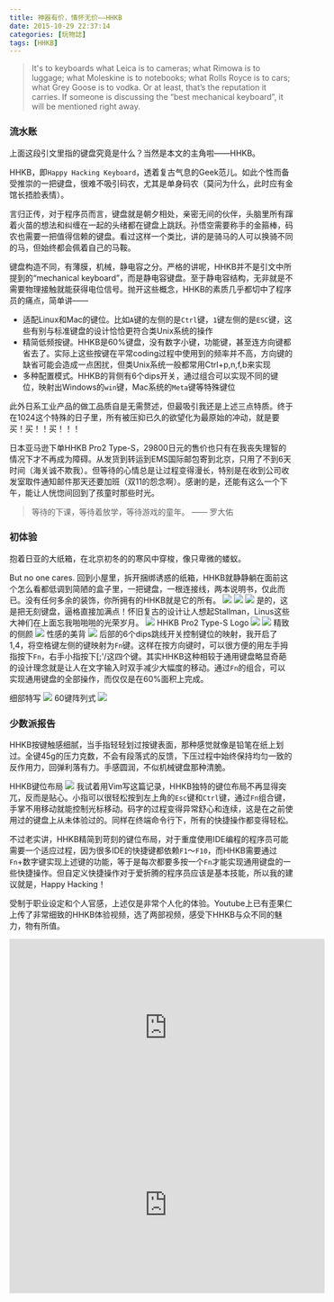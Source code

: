 ```yaml
---
title: 神器有价，情怀无价——HHKB
date: 2015-10-29 22:37:14
categories: [玩物誌]
tags: [HHKB]
---
```


> It's to keyboards what Leica is to cameras; what Rimowa is to luggage; what Moleskine is to notebooks; what Rolls Royce is to cars; what Grey Goose is to vodka. Or at least, that’s the reputation it carries. If someone is discussing the “best mechanical keyboard”, it will be mentioned right away.

<!-- more -->

### 流水账
上面这段引文里指的键盘究竟是什么？当然是本文的主角啦——HHKB。

HHKB，即`Happy Hacking Keyboard`，透着复古气息的Geek范儿。如此个性而备受推崇的一把键盘，很难不吸引码农，尤其是单身码农（莫问为什么，此时应有金馆长捂脸表情）。

言归正传，对于程序员而言，键盘就是朝夕相处，亲密无间的伙伴，头脑里所有蹿着火苗的想法和纠缠在一起的头绪都在键盘上跳跃。孙悟空需要称手的金箍棒，码农也需要一把值得信赖的键盘。看过这样一个类比，讲的是骑马的人可以换骑不同的马，但始终都会佩着自己的马鞍。

键盘构造不同，有薄膜，机械，静电容之分。严格的讲呢，HHKB并不是引文中所提到的“mechanical keyboard”，而是静电容键盘。至于静电容结构，无非就是不需要物理接触就能获得电位信号。抛开这些概念，HHKB的素质几乎都切中了程序员的痛点，简单讲——

* 适配Linux和Mac的键位。比如`A`键的左侧的是`Ctrl`键，`1`键左侧的是`ESC`键，这些有别与标准键盘的设计恰恰更符合类Unix系统的操作
* 精简低频按键。HHKB是60%键盘，没有数字小键，功能键，甚至连方向键都省去了。实际上这些按键在平常coding过程中使用到的频率并不高，方向键的缺省可能会造成一点困扰，但类Unix系统一般都常用Ctrl+p,n,f,b来实现
* 多种配置模式。HHKB的背侧有6个dips开关，通过组合可以实现不同的键位，映射出Windows的`win`键，Mac系统的`Meta`键等特殊键位

此外日系工业产品的做工品质自是无需赘述，但最吸引我还是上述三点特质。终于在1024这个特殊的日子里，所有被压抑已久的欲望化为最原始的冲动，就是要
买！买！！买！！！

日本亚马逊下单HHKB Pro2 Type-S，29800日元的售价也只有在我丧失理智的情况下才不再成为障碍。从发货到转运到EMS国际邮包寄到北京，只用了不到6天时间（海关诚不欺我）。但等待的心情总是让过程变得漫长，特别是在收到公司收发室取件通知邮件那天还要加班（双11的怨念啊）。感谢的是，还能有这么一个下午，能让人恍惚间回到了孩童时那些时光。
> 等待的下课，等待着放学，等待游戏的童年。 —— 罗大佑

### 初体验
抱着日亚的大纸箱，在北京初冬的的寒风中穿梭，像只卑微的蝼蚁。

But no one cares. 回到小屋里，拆开捆绑诱惑的纸箱，HHKB就静静躺在面前这个怎么看都低调到简陋的盒子里，一把键盘，一根连接线，两本说明书，仅此而已。没有任何多余的装饰，你所拥有的HHKB就是它的所有。
![](https://i.imgur.com/F1EPOLl.jpg)
![](https://i.imgur.com/BYAOb8A.jpg)
![](https://i.imgur.com/C25NYvv.jpg)
是的，这是把无刻键盘，逼格直接加满点！怀旧复古的设计让人想起Stallman，Linus这些大神们在上面忘我啪啪啪的光荣岁月。
![](https://i.imgur.com/Lgi8BS1.jpg)
HHKB Pro2 Type-S Logo
![](https://i.imgur.com/x9OFWfc.jpg)
![](https://i.imgur.com/SDGSqKS.jpg)
精致的侧颜
![](https://i.imgur.com/xNFdl7m.jpg)
性感的美背
![](https://i.imgur.com/YVPYFkx.jpg)
后部的6个dips跳线开关控制键位的映射，我开启了1,4，将空格键左侧的键映射为`Fn`键。这样在按方向键时，可以很方便的用左手拇指按下`Fn`，右手小指按下[;'/这四个键。其实HHKB这种相较于通用键盘略显奇葩的设计理念就是让人在文字输入时双手减少大幅度的移动。通过`Fn`的组合，可以实现通用键盘的全部操作，而仅仅是在60%面积上完成。

细部特写
![](https://i.imgur.com/IBVTyvh.jpg)
60键阵列式
![](https://i.imgur.com/sirCdHQ.jpg)
### 少数派报告
HHKB按键触感细腻，当手指轻轻划过按键表面，那种感觉就像是铅笔在纸上划过。全键45g的压力克数，不会有段落式的反馈，下压过程中始终保持均匀一致的反作用力，回弹利落有力。手感圆润，不似机械键盘那种清脆。

HHKB键位布局
![](https://i.imgur.com/VYAIXNS.png)
我试着用Vim写这篇记录，HHKB独特的键位布局不再显得突兀，反而是贴心。小指可以很轻松按到左上角的`Esc`键和`Ctrl`键，通过`Fn`组合键，手掌不用移动就能控制光标移动。码字的过程变得异常舒心和连续，这是在之前使用过的键盘上从未体验过的。同样在终端命令行下，所有的快捷操作都变得轻松。

不过老实讲，HHKB精简到苛刻的键位布局，对于重度使用IDE编程的程序员可能需要一个适应过程，因为很多IDE的快捷键都依赖`F1`～`F10`，而HHKB需要通过`Fn`+数字键实现上述键的功能，等于是每次都要多按一个`Fn`才能实现通用键盘的一些快捷操作。但自定义快捷操作对于爱折腾的程序员应该是基本技能，所以我的建议就是，Happy Hacking！

受制于职业设定和个人官感，上述仅是非常个人化的体验。Youtube上已有歪果仁上传了非常细致的HHKB体验视频，选了两部视频，感受下HHKB与众不同的魅力，物有所值。
<iframe width="560" height="315" src="https://www.youtube.com/embed/HUThTv9GYbU" frameborder="0" allowfullscreen></iframe>
<iframe width="560" height="315" src="https://www.youtube.com/embed/oCBF582h6F8" frameborder="0" allowfullscreen></iframe>

